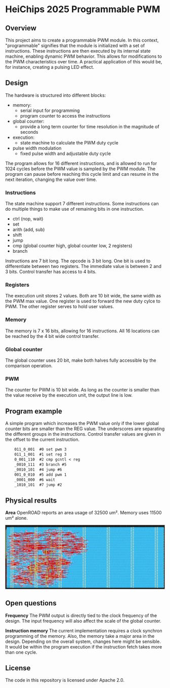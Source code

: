 # HeiChips 2025 Programmable PWM

## Overview

This project aims to create a programmable PWM module.
In this context, "programmable" signifies that the module is initialized with a set of instructions.
These instructions are then executed by its internal state machine, enabling dynamic PWM behavior.
This allows for modifications to the PWM characteristics over time.
A practical application of this would be, for instance, creating a pulsing LED effect.

## Design

The hardware is structured into different blocks:
- memory:
  - serial input for programming
  - program counter to access the instructions
- global counter:
  - provide a long term counter for time resolution in the magnitude of seconds
- execution:
  - state machine to calculate the PWM duty cycle
- pulse width modulation
  - fixed pulse width and adjustable duty cycle

The program allows for 16 different instructions, and is allowed to run for 1024
cycles before the PWM value is sampled by the PWM module.
The program can pause before reaching this cycle limit and can resume in the
next iteration, changing the value over time.

### Instructions

The state machine support 7 different instructions. Some instructions can do
multiple things to make use of remaining bits in one instruction.

- ctrl (nop, wait)
- set
- arith (add, sub)
- shift
- jump
- cmp (global counter high, global counter low, 2 registers)
- branch

Instructions are 7 bit long. The opcode is 3 bit long. One bit is used to
differentiate between two registers. The immediate value is between 2 and 3
bits. Control transfer has access to 4 bits.

### Registers

The execution unit stores 2 values. Both are 10 bit wide, the same width as the
PWM max value.
One register is used to forward the new duty cylce to PWM. The other register
serves to hold user values.

### Memory

The memory is 7 x 16 bits, allowing for 16 instructions.
All 16 locations can be reached by the 4 bit wide control transfer.

### Global counter

The global counter uses 20 bit, make both halves fully accessible by the
comparison operation.

### PWM

The counter for PWM is 10 bit wide. As long as the counter is smaller than the
value receive by the execution unit, the output line is low.

## Program example

A simple program which increases the PWM value only if the lower global counter
bits are smaller than the REG value.
The underscores are separating the different groups in the instructions.
Control transfer values are given in the offset to the current instruction.

```
    011_0_001  #0 set pwm 3
    011_1_001  #1 set reg 3
    0_001_110  #2 cmp gcntl < reg
    _0010_111  #3 branch #5
    _0010_101  #4 jump #6
    001_0_010  #5 add pwm 1
    _0001_000  #6 wait
    _1010_101  #7 jump #2
```

## Physical results

__Area__
OpenROAD reports an area usage of 32500 um². Memory uses 11500 um² alone.

![OpenROAD area usage](images/chip_usage.png)

## Open questions

__Frequency__
The PWM output is directly tied to the clock frequency of the design.
The input frequency will also affect the scale of the global counter.

__Instruction memory__
The current implementation requires a clock synchron programming of the memory.
Also, the memory take a major area in the design.
Depending on the overall system, changes here might be sensible.
It would be within the program execution if the instruction fetch takes more
than one cycle.

## License

The code in this repository is licensed under Apache 2.0.
